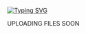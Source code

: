 [![Typing SVG](https://readme-typing-svg.herokuapp.com?font=Rockstar-ExtraBold&color=F33A6A&lines=WELCOME+TO+KLEE+BOTS+MADE+BY;LAZACKDEVS;THANKS+FOR+VISITING+OUR+REPO)](https://git.io/typing-svg)


UPLOADING FILES SOON

